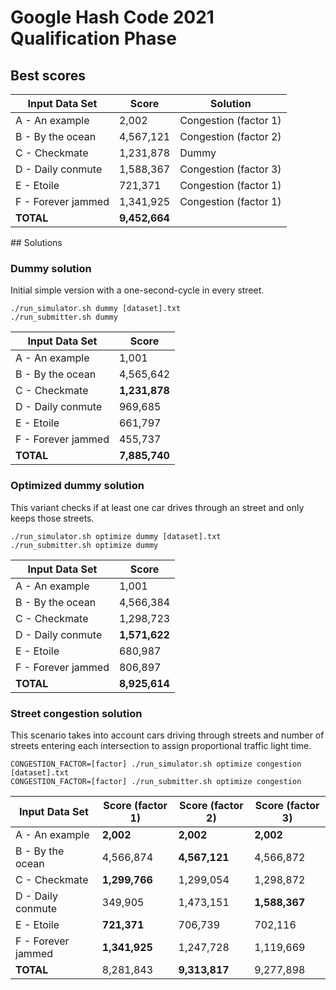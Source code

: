 # Google Hash Code 2021 Qualification Phase

## Best scores

| Input Data Set     | Score         | Solution              |
|--------------------|---------------|-----------------------|
| A - An example     |       2,002   | Congestion (factor 1) |
| B - By the ocean   |   4,567,121   | Congestion (factor 2) |
| C - Checkmate      |   1,231,878   | Dummy                 |
| D - Daily conmute  |   1,588,367   | Congestion (factor 3) |
| E - Etoile         |     721,371   | Congestion (factor 1) |
| F - Forever jammed |   1,341,925   | Congestion (factor 1) |
| **TOTAL**          | **9,452,664** |                       |

## Solutions

### Dummy solution

Initial simple version with a one-second-cycle in every street.

```shell
./run_simulator.sh dummy [dataset].txt
./run_submitter.sh dummy
```

| Input Data Set     | Score         |
|--------------------|---------------|
| A - An example     |       1,001   |
| B - By the ocean   |   4,565,642   |
| C - Checkmate      | **1,231,878** |
| D - Daily conmute  |     969,685   |
| E - Etoile         |     661,797   |
| F - Forever jammed |     455,737   |
| **TOTAL**          | **7,885,740** |

### Optimized dummy solution

This variant checks if at least one car drives through an street and only keeps those streets.

```shell
./run_simulator.sh optimize dummy [dataset].txt
./run_submitter.sh optimize dummy
```

| Input Data Set     | Score         |
|--------------------|---------------|
| A - An example     |       1,001   |
| B - By the ocean   |   4,566,384   |
| C - Checkmate      |   1,298,723   |
| D - Daily conmute  | **1,571,622** |
| E - Etoile         |     680,987   |
| F - Forever jammed |     806,897   |
| **TOTAL**          | **8,925,614** |

### Street congestion solution

This scenario takes into account cars driving through streets and number of streets entering each intersection to assign proportional traffic light time.

```shell
CONGESTION_FACTOR=[factor] ./run_simulator.sh optimize congestion [dataset].txt
CONGESTION_FACTOR=[factor] ./run_submitter.sh optimize congestion
```

| Input Data Set     | Score (factor 1) | Score (factor 2) | Score (factor 3) |
|--------------------|------------------|------------------|------------------|
| A - An example     |     **2,002**    |     **2,002**    |     **2,002**    |
| B - By the ocean   |   4,566,874      | **4,567,121**    |   4,566,872      |
| C - Checkmate      | **1,299,766**    |   1,299,054      |   1,298,872      |
| D - Daily conmute  |     349,905      |   1,473,151      | **1,588,367**    |
| E - Etoile         |   **721,371**    |     706,739      |     702,116      |
| F - Forever jammed | **1,341,925**    |   1,247,728      |   1,119,669      |
| **TOTAL**          |   8,281,843      | **9,313,817**    |   9,277,898      |